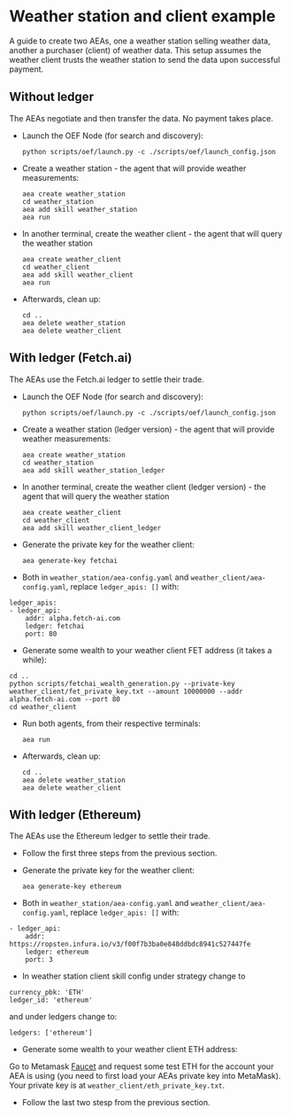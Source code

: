 # Weather station and client example

A guide to create two AEAs, one a weather station selling weather data, another a 
purchaser (client) of weather data. This setup assumes the weather client trusts the weather station
to send the data upon successful payment.

## Without ledger

The AEAs negotiate and then transfer the data. No payment takes place.

- Launch the OEF Node (for search and discovery):

      python scripts/oef/launch.py -c ./scripts/oef/launch_config.json

- Create a weather station - the agent that will provide weather measurements:

      aea create weather_station
      cd weather_station
      aea add skill weather_station
      aea run

- In another terminal, create the weather client - the agent that will query the weather station

      aea create weather_client
      cd weather_client
      aea add skill weather_client
      aea run

- Afterwards, clean up:
      
      cd ..
      aea delete weather_station
      aea delete weather_client


## With ledger (Fetch.ai)

The AEAs use the Fetch.ai ledger to settle their trade. 

- Launch the OEF Node (for search and discovery):

      python scripts/oef/launch.py -c ./scripts/oef/launch_config.json

- Create a weather station (ledger version) - the agent that will provide weather measurements:

      aea create weather_station
      cd weather_station
      aea add skill weather_station_ledger

- In another terminal, create the weather client (ledger version) - the agent that will query the weather station

      aea create weather_client
      cd weather_client 
      aea add skill weather_client_ledger

- Generate the private key for the weather client:

      aea generate-key fetchai

- Both in `weather_station/aea-config.yaml` and
`weather_client/aea-config.yaml`, replace `ledger_apis: []` with:
```
ledger_apis:
- ledger_api:
    addr: alpha.fetch-ai.com
    ledger: fetchai
    port: 80
```

- Generate some wealth to your weather client FET address (it takes a while):
```
cd ..
python scripts/fetchai_wealth_generation.py --private-key weather_client/fet_private_key.txt --amount 10000000 --addr alpha.fetch-ai.com --port 80
cd weather_client
```

- Run both agents, from their respective terminals:

      aea run

- Afterwards, clean up:
      
      cd ..
      aea delete weather_station
      aea delete weather_client

## With ledger (Ethereum)

The AEAs use the Ethereum ledger to settle their trade. 

- Follow the first three steps from the previous section.

- Generate the private key for the weather client:

      aea generate-key ethereum

- Both in `weather_station/aea-config.yaml` and
`weather_client/aea-config.yaml`, replace `ledger_apis: []` with:
```
- ledger_api:
    addr: https://ropsten.infura.io/v3/f00f7b3ba0e848ddbdc8941c527447fe
    ledger: ethereum
    port: 3
```

- In weather station client skill config under strategy change to
```
currency_pbk: 'ETH'
ledger_id: 'ethereum'
```
and under ledgers change to:
```
ledgers: ['ethereum']
```

- Generate some wealth to your weather client ETH address:

Go to Metamask [Faucet](https://faucet.metamask.io) and request some test ETH for the account your AEA is using (you need to first load your AEAs private key into MetaMask). Your private key is at `weather_client/eth_private_key.txt`.

- Follow the last two stesp from the previous section.
